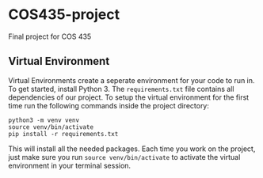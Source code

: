 # COS435-project
Final project for COS 435

## Virtual Environment

Virtual Environments create a seperate environment for your code to run in. To get started, install Python 3. 
The `requirements.txt` file contains all dependencies of our project. To setup the virtual environment for the first time
run the following commands inside the project directory: 

    python3 -m venv venv
    source venv/bin/activate
    pip install -r requirements.txt
    
This will install all the needed packages. Each time you work on the project, just make sure you run `source venv/bin/activate`
to activate the virtual environment in your terminal session. 